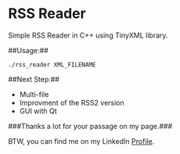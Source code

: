 RSS Reader
==============

Simple RSS Reader in C++ using TinyXML library.


##Usage:##

```./rss_reader XML_FILENAME```



##Next Step:##

- Multi-file
- Improvment of the RSS2 version
- GUI with Qt



###Thanks a lot for your passage on my page.###

BTW, you can find me on my LinkedIn [Profile](http://cn.linkedin.com/pub/mehdi-farsi/48/ba9/336/en).


